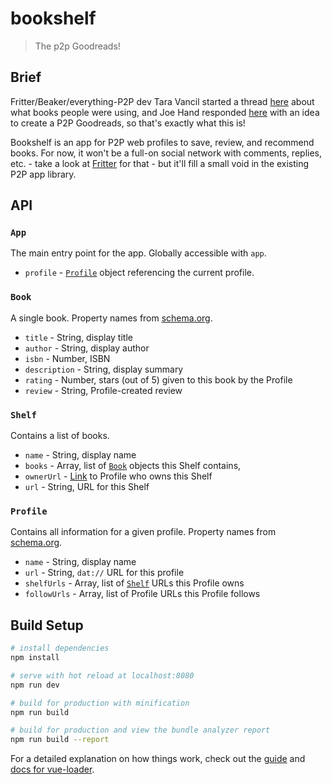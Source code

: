 # bookshelf

> The p2p Goodreads!

## Brief
Fritter/Beaker/everything-P2P dev Tara Vancil started a thread [here](dat://9900f9aad4d6e79e0beb1c46333852b99829e4dfcdfa9b690eeeab3c367c1b9a/thread/dat://6348fac3c70e916885ead7dce6927f01e02c0efd1a9273849891c23b7e7bac4d/posts/0jcqey0ot.json) about what books people were using, and Joe Hand responded [here](dat://9900f9aad4d6e79e0beb1c46333852b99829e4dfcdfa9b690eeeab3c367c1b9a/thread/dat://b8411795cca3b718009ad2a175da6dd3599efadd398186fcb2ab111b092e8a52/posts/0jcrv3gkb.json) with an idea to create a P2P Goodreads, so that's exactly what this is!

Bookshelf is an app for P2P web profiles to save, review, and recommend books. For now, it won't be a full-on social network with comments, replies, etc. - take a look at [Fritter](dat://9900f9aad4d6e79e0beb1c46333852b99829e4dfcdfa9b690eeeab3c367c1b9a/) for that - but it'll fill a small void in the existing P2P app library.

## API

### `App`
The main entry point for the app. Globally accessible with `app`.

* `profile` - [`Profile`](#profile) object referencing the current profile.

### `Book`
A single book. Property names from [schema.org](https://schema.org/Book).

* `title` - String, display title
* `author` - String, display author
* `isbn` - Number, ISBN
* `description` - String, display summary
* `rating` - Number, stars (out of 5) given to this book by the Profile
* `review` - String, Profile-created review

### `Shelf`
Contains a list of books.

* `name` - String, display name
* `books` - Array, list of [`Book`](#book) objects this Shelf contains,
* `ownerUrl` - [Link](#link) to Profile who owns this Shelf
* `url` - String, URL for this Shelf

### `Profile`
Contains all information for a given profile. Property names from [schema.org](https://schema.org/Person).

* `name` - String, display name
* `url` - String, `dat://` URL for this profile
* `shelfUrls` - Array, list of [`Shelf`](#shelf) URLs this Profile owns
* `followUrls` - Array, list of Profile URLs this Profile follows

## Build Setup

``` bash
# install dependencies
npm install

# serve with hot reload at localhost:8080
npm run dev

# build for production with minification
npm run build

# build for production and view the bundle analyzer report
npm run build --report
```

For a detailed explanation on how things work, check out the [guide](http://vuejs-templates.github.io/webpack/) and [docs for vue-loader](http://vuejs.github.io/vue-loader).
